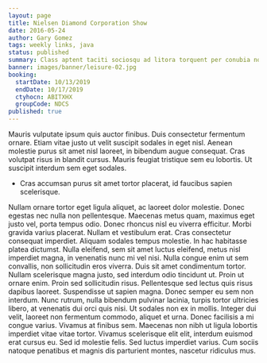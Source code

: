 ```yaml
---
layout: page
title: Nielsen Diamond Corporation Show
date: 2016-05-24
author: Gary Gomez
tags: weekly links, java
status: published
summary: Class aptent taciti sociosqu ad litora torquent per conubia nostra.
banner: images/banner/leisure-02.jpg
booking:
  startDate: 10/13/2019
  endDate: 10/17/2019
  ctyhocn: ABITXHX
  groupCode: NDCS
published: true
---
```

Mauris vulputate ipsum quis auctor finibus. Duis consectetur fermentum ornare. Etiam vitae justo ut velit suscipit sodales in eget nisl. Aenean molestie purus sit amet nisl laoreet, in bibendum augue consequat. Cras volutpat risus in blandit cursus. Mauris feugiat tristique sem eu lobortis. Ut suscipit interdum sem eget sodales.

* Cras accumsan purus sit amet tortor placerat, id faucibus sapien scelerisque.

Nullam ornare tortor eget ligula aliquet, ac laoreet dolor molestie. Donec egestas nec nulla non pellentesque. Maecenas metus quam, maximus eget justo vel, porta tempus odio. Donec rhoncus nisl eu viverra efficitur. Morbi gravida varius placerat. Nullam et vestibulum erat. Cras consectetur consequat imperdiet. Aliquam sodales tempus molestie. In hac habitasse platea dictumst. Nulla eleifend, sem sit amet luctus eleifend, metus nisl imperdiet magna, in venenatis nunc mi vel nisi. Nulla congue enim ut sem convallis, non sollicitudin eros viverra. Duis sit amet condimentum tortor. Nullam scelerisque magna justo, sed interdum odio tincidunt ut. Proin ut ornare enim. Proin sed sollicitudin risus. Pellentesque sed lectus quis risus dapibus laoreet.
Suspendisse ut sapien magna. Donec semper eu sem non interdum. Nunc rutrum, nulla bibendum pulvinar lacinia, turpis tortor ultricies libero, at venenatis dui orci quis nisi. Ut sodales non ex in mollis. Integer dui velit, laoreet non fermentum commodo, aliquet et urna. Donec facilisis a mi congue varius. Vivamus at finibus sem. Maecenas non nibh ut ligula lobortis imperdiet vitae vitae tortor. Vivamus scelerisque elit elit, interdum euismod erat cursus eu. Sed id molestie felis. Sed luctus imperdiet varius. Cum sociis natoque penatibus et magnis dis parturient montes, nascetur ridiculus mus.
